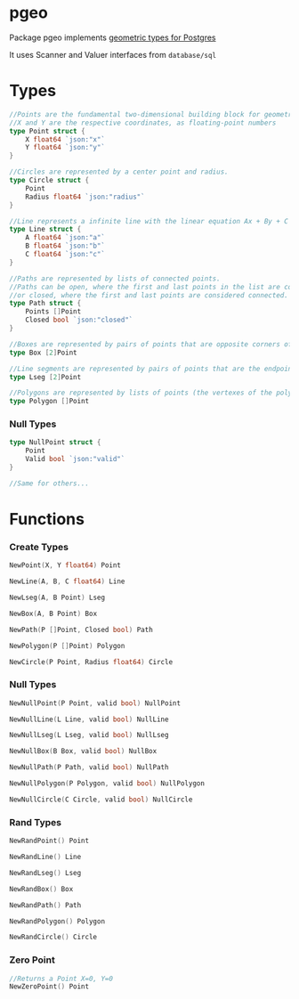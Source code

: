 # pgeo
Package pgeo implements [geometric types for Postgres](https://www.postgresql.org/docs/current/static/datatype-geometric.html)

It uses Scanner and Valuer interfaces from `database/sql`


# Types
```go
//Points are the fundamental two-dimensional building block for geometric types.
//X and Y are the respective coordinates, as floating-point numbers
type Point struct {
	X float64 `json:"x"`
	Y float64 `json:"y"`
}

//Circles are represented by a center point and radius.
type Circle struct {
	Point
	Radius float64 `json:"radius"`
}

//Line represents a infinite line with the linear equation Ax + By + C = 0, where A and B are not both zero.
type Line struct {
	A float64 `json:"a"`
	B float64 `json:"b"`
	C float64 `json:"c"`
}

//Paths are represented by lists of connected points.
//Paths can be open, where the first and last points in the list are considered not connected,
//or closed, where the first and last points are considered connected.
type Path struct {
	Points []Point
	Closed bool `json:"closed"`
}

//Boxes are represented by pairs of points that are opposite corners of the box.
type Box [2]Point

//Line segments are represented by pairs of points that are the endpoints of the segment.
type Lseg [2]Point

//Polygons are represented by lists of points (the vertexes of the polygon).
type Polygon []Point
```

### Null Types
```go
type NullPoint struct {
	Point
	Valid bool `json:"valid"`
}

//Same for others...
```


# Functions

### Create Types
```go
NewPoint(X, Y float64) Point

NewLine(A, B, C float64) Line

NewLseg(A, B Point) Lseg

NewBox(A, B Point) Box

NewPath(P []Point, Closed bool) Path

NewPolygon(P []Point) Polygon

NewCircle(P Point, Radius float64) Circle
```

### Null Types
```go
NewNullPoint(P Point, valid bool) NullPoint

NewNullLine(L Line, valid bool) NullLine

NewNullLseg(L Lseg, valid bool) NullLseg

NewNullBox(B Box, valid bool) NullBox

NewNullPath(P Path, valid bool) NullPath

NewNullPolygon(P Polygon, valid bool) NullPolygon

NewNullCircle(C Circle, valid bool) NullCircle
```

### Rand Types
```go
NewRandPoint() Point

NewRandLine() Line

NewRandLseg() Lseg

NewRandBox() Box

NewRandPath() Path

NewRandPolygon() Polygon

NewRandCircle() Circle
```

### Zero Point
```go
//Returns a Point X=0, Y=0
NewZeroPoint() Point
```
